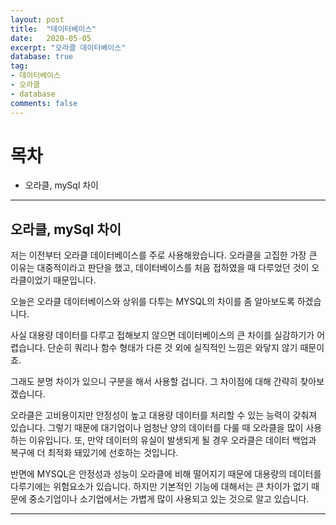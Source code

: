 ```yaml
---
layout: post
title:  "데이터베이스"
date:   2020-05-05
excerpt: "오라클 데이터베이스"
database: true
tag:
- 데이터베이스
- 오라클
- database
comments: false
---
```



# 목차
* 오라클, mySql 차이 

---


## 오라클, mySql 차이 

저는 이전부터 오라클 데이터베이스를 주로 사용해왔습니다.
오라클을 고집한 가장 큰 이유는 대중적이라고 판단을 했고,
데이터베이스를 처음 접하였을 때 다루었던 것이 오라클이었기 때문입니다.

오늘은 오라클 데이터베이스와 상위를 다투는 MYSQL의 차이를 좀 알아보도록 하겠습니다.

사실 대용량 데이터를 다루고 접해보지 않으면 데이터베이스의 큰 차이를 
실감하기가 어렵습니다.
단순히 쿼리나 함수 형태가 다른 것 외에 실직적인 느낌은 와닿지 않기 때문이죠.

그래도 분명 차이가 있으니 구분을 해서 사용할 겁니다.
그 차이점에 대해 간략히 찾아보겠습니다.

오라클은 고비용이지만 안정성이 높고 대용량 데이터를 처리할 수 있는 능력이 갖춰져 있습니다.
그렇기 때문에 대기업이나 엄청난 양의 데이터를 다룰 때 오라클을 많이 사용하는 이유입니다.
또, 만약 데이터의 유실이 발생되게 될 경우 오라클은 데이터 백업과 복구에 더 최적화 돼있기에 선호하는 것입니다.

반면에 MYSQL은 안정성과 성능이 오라클에 비해 떨어지기 때문에 대용량의 데이터를 다루기에는 위험요소가 있습니다.
하지만 기본적인 기능에 대해서는 큰 차이가 없기 때문에 중소기업이나 소기업에서는 가볍게 많이 사용되고 있는 것으로 알고 있습니다.
 
---



